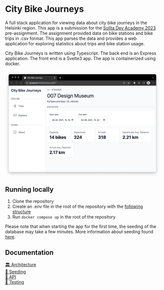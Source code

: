 # City Bike Journeys
A full stack application for viewing data about city bike journeys in the Helsinki region. This app is a submission for the [Solita Dev Academy 2023](https://github.com/solita/dev-academy-2023-exercise) pre-assignment. The assignment provided data on bike stations and bike trips in .csv format. This app parses the data and provides a web application for exploring statistics about trips and bike station usage.

City Bike Journeys is written using Typescript. The back end is an Express application. The front end is a Svelte3 app. The app is containerized using docker.

![Screenshot of City Bike Journeys app](https://github.com/JuanitoSebastian/City-Bike-Journeys/blob/main/docs/images/station_view.png?raw=true)

## Running locally
1. Clone the repository
2. Create an .env file in the root of the repository with the [following structure](https://github.com/JuanitoSebastian/City-Bike-Journeys/blob/main/.env.example)
3. Run `docker compose up` in the root of the repository

Please note that when starting the app for the first time, the seeding of the database may take a few minutes. More information about seeding found [here](https://github.com/JuanitoSebastian/City-Bike-Journeys/blob/main/docs/seeding.md).

## Documentation
[🏛 Architecture](https://github.com/JuanitoSebastian/City-Bike-Journeys/blob/main/docs/architecture.md)\
[🌱 Seeding](https://github.com/JuanitoSebastian/City-Bike-Journeys/blob/main/docs/seeding.md)\
[📡 API](https://github.com/JuanitoSebastian/City-Bike-Journeys/blob/main/docs/api.md)\
[🧪 Testing](https://github.com/JuanitoSebastian/City-Bike-Journeys/blob/main/docs/testing.md)